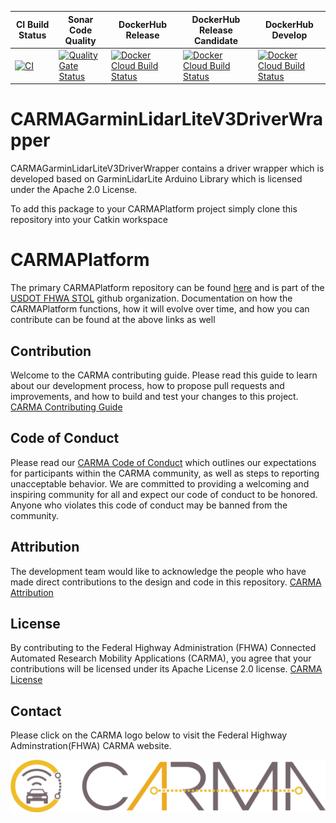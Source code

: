 | CI Build Status | Sonar Code Quality | DockerHub Release | DockerHub Release Candidate | DockerHub Develop |
|------|-----|-----|-----|-----|
[![CI](https://github.com/usdot-fhwa-stol/carma-garmin-lidar-lite-v3-driver-wrapper/actions/workflows/ci.yml/badge.svg)](https://github.com/usdot-fhwa-stol/carma-garmin-lidar-lite-v3-driver-wrapper/actions/workflows/ci.yml) | [![Quality Gate Status](https://sonarcloud.io/api/project_badges/measure?project=usdot-fhwa-stol_CARMAGarminLidarLiteV3DriverWrapper&metric=alert_status)](https://sonarcloud.io/dashboard?id=usdot-fhwa-stol_CARMAGarminLidarLiteV3DriverWrapper) | [![Docker Cloud Build Status](https://img.shields.io/docker/cloud/build/usdotfhwastol/carma-garmin-lidar-lite-v3-driver-wrapper?label=carma-garmin-lidar-lite-v3-driver-wrapper)](https://hub.docker.com/repository/docker/usdotfhwastol/carma-garmin-lidar-lite-v3-driver-wrapper) | [![Docker Cloud Build Status](https://img.shields.io/docker/cloud/build/usdotfhwastolcandidate/carma-garmin-lidar-lite-v3-driver-wrapper?label=carma-garmin-lidar-lite-v3-driver-wrapper)](https://hub.docker.com/repository/docker/usdotfhwastolcandidate/carma-garmin-lidar-lite-v3-driver-wrapper) | [![Docker Cloud Build Status](https://img.shields.io/docker/cloud/build/usdotfhwastoldev/carma-garmin-lidar-lite-v3-driver-wrapper?label=carma-garmin-lidar-lite-v3-driver-wrapper)](https://hub.docker.com/repository/docker/usdotfhwastoldev/carma-garmin-lidar-lite-v3-driver-wrapper)


# CARMAGarminLidarLiteV3DriverWrapper
CARMAGarminLidarLiteV3DriverWrapper contains a driver wrapper which is developed based on GarminLidarLite Arduino Library which is licensed under the Apache 2.0 License.

To add this package to your CARMAPlatform project simply clone this repository into your Catkin workspace

# CARMAPlatform
The primary CARMAPlatform repository can be found [here](https://github.com/usdot-fhwa-stol/carma-platform) and is part of the [USDOT FHWA STOL](https://github.com/usdot-fhwa-stol/)
github organization. Documentation on how the CARMAPlatform functions, how it will evolve over time, and how you can contribute can be found at the above links as well

## Contribution
Welcome to the CARMA contributing guide. Please read this guide to learn about our development process, how to propose pull requests and improvements, and how to build and test your changes to this project. [CARMA Contributing Guide](https://github.com/usdot-fhwa-stol/carma-platform/blob/develop/Contributing.md) 

## Code of Conduct 
Please read our [CARMA Code of Conduct](https://github.com/usdot-fhwa-stol/carma-platform/blob/develop/Code_of_Conduct.md) which outlines our expectations for participants within the CARMA community, as well as steps to reporting unacceptable behavior. We are committed to providing a welcoming and inspiring community for all and expect our code of conduct to be honored. Anyone who violates this code of conduct may be banned from the community.

## Attribution
The development team would like to acknowledge the people who have made direct contributions to the design and code in this repository. [CARMA Attribution](https://github.com/usdot-fhwa-stol/carma-platform/blob/develop/ATTRIBUTION.txt) 

## License
By contributing to the Federal Highway Administration (FHWA) Connected Automated Research Mobility Applications (CARMA), you agree that your contributions will be licensed under its Apache License 2.0 license. [CARMA License](https://github.com/usdot-fhwa-stol/carma-platform/blob/develop/docs/License.md) 

## Contact
Please click on the CARMA logo below to visit the Federal Highway Adminstration(FHWA) CARMA website.

[![CARMA Image](https://raw.githubusercontent.com/usdot-fhwa-stol/carma-platform/develop/docs/image/CARMA_icon.png)](https://highways.dot.gov/research/research-programs/operations/CARMA)
